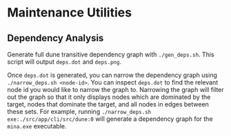 # Maintenance Utilities

## Dependency Analysis

Generate full dune transitive dependency graph with `./gen_deps.sh`. This script will output `deps.dot` and `deps.png`.

Once `deps.dot` is generated, you can narrow the dependency graph using `./narrow_deps.sh <node-id>`. You can inspect `deps.dot` to find the relevant node id you would like to narrow the graph to. Narrowing the graph will filter out the graph so that it only displays nodes which are dominated by the target, nodes that dominate the target, and all nodes in edges between these sets. For example, running `./narrow_deps.sh exe:./src/app/cli/src/dune:0` will generate a dependency graph for the `mina.exe` executable.
